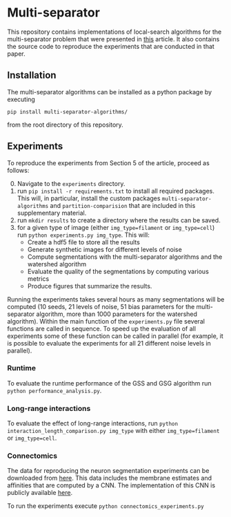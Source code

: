 # Multi-separator

This repository contains implementations of local-search algorithms for the multi-separator problem that were presented in [this](https://arxiv.org/abs/2307.04592) article.
It also contains the source code to reproduce the experiments that are conducted in that paper.

## Installation

The multi-separator algorithms can be installed as a python package by executing
```
pip install multi-separator-algorithms/
```
from the root directory of this repository.


## Experiments

To reproduce the experiments from Section 5 of the article, proceed as follows:

0. Navigate to the `experiments` directory.
1. run `pip install -r requirements.txt` to install all required packages.
This will, in particular, install the custom packages `multi-separator-algorithms` and `partition-comparision` that are included in this supplementary material.
2. run `mkdir results` to create a directory where the results can be saved. 
3. for a given type of image (either `img_type=filament` or `img_type=cell`) run `python experiments.py img_type`.
This will: 
    - Create a hdf5 file to store all the results 
    - Generate synthetic images for different levels of noise
    - Compute segmentations with the multi-separator algorithms and the watershed algorithm
    - Evaluate the quality of the segmentations by computing various metrics
    - Produce figures that summarize the results.
   
Running the experiments takes several hours as many segmentations will be computed 
(10 seeds, 21 levels of noise, 51 bias parameters for the multi-separator algorithm, more than 1000 parameters for the watershed algorithm).
Within the main function of the `experiments.py` file several functions are called in sequence. 
To speed up the evaluation of all experiments some of these function can be called in parallel (for example, it is possible to evaluate the experiments for all 21 different noise levels in parallel).

### Runtime
To evaluate the runtime performance of the GSS and GSG algorithm run
`python performance_analysis.py`.

### Long-range interactions
To evaluate the effect of long-range interactions, run
`python interaction_length_comparison.py img_type`
with either `img_type=filament` or `img_type=cell`.



### Connectomics
The data for reproducing the neuron segmentation experiments can be downloaded from [here](https://datashare.tu-dresden.de/s/c6aYDLaP7bP8Dbp).
This data includes the membrane estimates and affinities that are computed by a CNN.
The implementation of this CNN is publicly available [here](https://github.com/markschoene/MeLeCoLe).

To run the experiments execute `python connectomics_experiments.py`